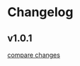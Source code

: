 # Changelog


## v1.0.1

[compare changes](https://github.com/pori15/mirror-editor/compare/v1.2.3...v1.0.1)

